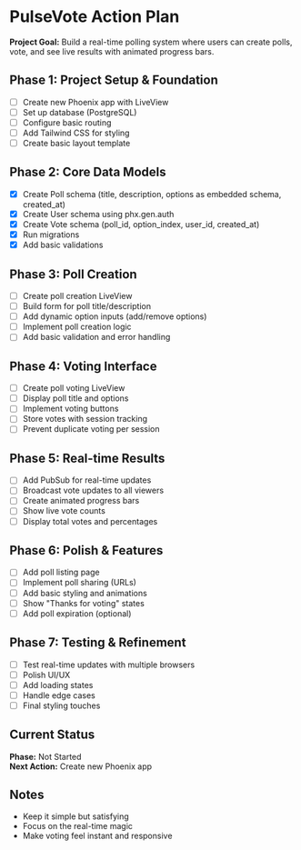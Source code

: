 # PulseVote Action Plan

**Project Goal:** Build a real-time polling system where users can create polls, vote, and see live results with animated progress bars.

## Phase 1: Project Setup & Foundation
- [ ] Create new Phoenix app with LiveView
- [ ] Set up database (PostgreSQL)
- [ ] Configure basic routing
- [ ] Add Tailwind CSS for styling
- [ ] Create basic layout template

## Phase 2: Core Data Models
- [x] Create Poll schema (title, description, options as embedded schema, created_at)
- [x] Create User schema using phx.gen.auth
- [x] Create Vote schema (poll_id, option_index, user_id, created_at)
- [x] Run migrations
- [x] Add basic validations

## Phase 3: Poll Creation
- [ ] Create poll creation LiveView
- [ ] Build form for poll title/description
- [ ] Add dynamic option inputs (add/remove options)
- [ ] Implement poll creation logic
- [ ] Add basic validation and error handling

## Phase 4: Voting Interface
- [ ] Create poll voting LiveView
- [ ] Display poll title and options
- [ ] Implement voting buttons
- [ ] Store votes with session tracking
- [ ] Prevent duplicate voting per session

## Phase 5: Real-time Results
- [ ] Add PubSub for real-time updates
- [ ] Broadcast vote updates to all viewers
- [ ] Create animated progress bars
- [ ] Show live vote counts
- [ ] Display total votes and percentages

## Phase 6: Polish & Features
- [ ] Add poll listing page
- [ ] Implement poll sharing (URLs)
- [ ] Add basic styling and animations
- [ ] Show "Thanks for voting" states
- [ ] Add poll expiration (optional)

## Phase 7: Testing & Refinement
- [ ] Test real-time updates with multiple browsers
- [ ] Polish UI/UX
- [ ] Add loading states
- [ ] Handle edge cases
- [ ] Final styling touches

## Current Status
**Phase:** Not Started  
**Next Action:** Create new Phoenix app

## Notes
- Keep it simple but satisfying
- Focus on the real-time magic
- Make voting feel instant and responsive
